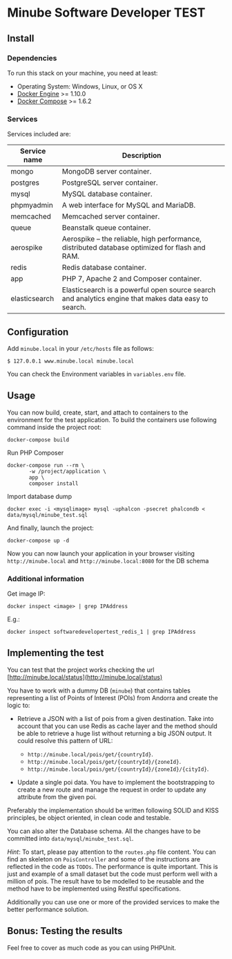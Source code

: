 # Minube Software Developer TEST

## Install

### Dependencies

To run this stack on your machine, you need at least:

- Operating System: Windows, Linux, or OS X
- [Docker Engine](https://docs.docker.com/install/) >= 1.10.0
- [Docker Compose](https://docs.docker.com/compose/install/) >= 1.6.2

### Services

Services included are:

|Service name|Description|
|---|---|
|mongo|MongoDB server container.|
|postgres|PostgreSQL server container.|
|mysql|MySQL database container.|
|phpmyadmin|A web interface for MySQL and MariaDB.|
|memcached|Memcached server container.|
|queue|Beanstalk queue container.|
|aerospike|Aerospike – the reliable, high performance, distributed database optimized for flash and RAM.|
|redis|Redis database container.|
|app|PHP 7, Apache 2 and Composer container.|
|elasticsearch|Elasticsearch is a powerful open source search and analytics engine that makes data easy to search.|

## Configuration

Add ``minube.local`` in your ``/etc/hosts`` file as follows:

``$ 127.0.0.1 www.minube.local minube.local``

You can check the Environment variables in ``variables.env`` file.
## Usage

You can now build, create, start, and attach to containers to the environment for the test application. To build the containers use following command inside the project root:

``docker-compose build``

Run PHP Composer

```
docker-compose run --rm \
       -w /project/application \
       app \
       composer install
```

Import database dump

``docker exec -i <mysqlimage> mysql -uphalcon -psecret phalcondb < data/mysql/minube_test.sql``
       
And finally, launch the project:

``docker-compose up -d``

Now you can now launch your application in your browser visiting ``http://minube.local`` and ``http://minube.local:8080`` for the DB schema


### Additional information

Get image IP:

``docker inspect <image> | grep IPAddress``

E.g.:

``docker inspect softwaredevelopertest_redis_1 | grep IPAddress``


## Implementing the test

You can test that the project works checking the url [http://minube.local/status](http://minube.local/status)

You have to work with a dummy DB (```minube```) that contains tables representing a list of Points of Interest (POIs) from Andorra and create the logic to: 

- Retrieve a JSON with a list of pois from a given destination. 
Take into account that you can use Redis as cache layer and the method should be able to retrieve a huge list without returning a big JSON output.
It could resolve this pattern of URL: 
    - ```http://minube.local/pois/get/{countryId}```.
    - ```http://minube.local/pois/get/{countryId}/{zoneId}```.
    - ```http://minube.local/pois/get/{countryId}/{zoneId}/{cityId}```.
    
- Update a single poi data. You have to implement the bootstrapping to create a new route and manage the request in order to update any attribute from the given poi.

Preferably the implementation should be written following SOLID and KISS principles, be object oriented, in clean code and testable. 
 
You can also alter the Database schema. All the changes have to be committed into ```data/mysql/minube_test.sql```.

*Hint*: To start, please pay attention to the ```routes.php``` file content. 
You can find an skeleton on ```PoisController``` and some of the instructions are reflected in the code as ```TODOs```. The performance is quite important. 
This is just and example of a small dataset but the code must perform well with a million of pois.
The result have to be modelled to be reusable and the method have to be implemented using Restful specifications. 

Additionally you can use one or more of the provided services to make the better performance solution.

## Bonus: Testing the results

Feel free to cover as much code as you can using PHPUnit.
